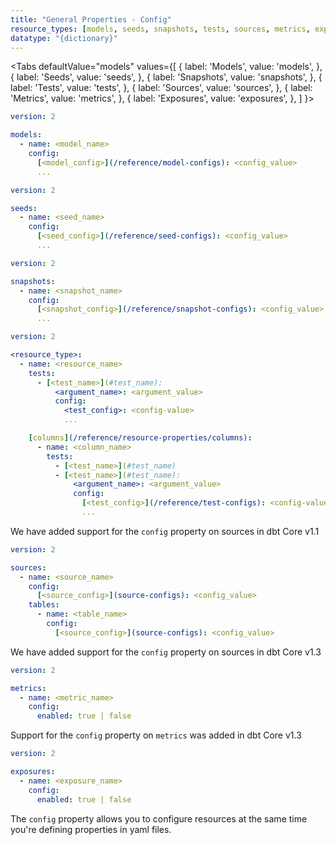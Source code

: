 ```yaml
---
title: "General Properties - Config"
resource_types: [models, seeds, snapshots, tests, sources, metrics, exposures]
datatype: "{dictionary}"
---
```



<Tabs
  defaultValue="models"
  values={[
    { label: 'Models', value: 'models', },
    { label: 'Seeds', value: 'seeds', },
    { label: 'Snapshots', value: 'snapshots', },
    { label: 'Tests', value: 'tests', },
    { label: 'Sources', value: 'sources', },
    { label: 'Metrics', value: 'metrics', },
    { label: 'Exposures', value: 'exposures', },
  ]
}>

<TabItem value="models">

<File name='models/<filename>.yml'>

```yml
version: 2

models:
  - name: <model_name>
    config:
      [<model_config>](/reference/model-configs): <config_value>
      ...
```

</File>

</TabItem>

<TabItem value="seeds">

<File name='seeds/<filename>.yml'>

```yml
version: 2

seeds:
  - name: <seed_name>
    config:
      [<seed_config>](/reference/seed-configs): <config_value>
      ...
```

</File>

</TabItem>

<TabItem value="snapshots">

<File name='snapshots/<filename>.yml'>

```yml
version: 2

snapshots:
  - name: <snapshot_name>
    config:
      [<snapshot_config>](/reference/snapshot-configs): <config_value>
      ...
```

</File>

</TabItem>


<TabItem value="tests">

<File name='<resource_path>/<filename>.yml'>

```yml
version: 2

<resource_type>:
  - name: <resource_name>
    tests:
      - [<test_name>](#test_name):
          <argument_name>: <argument_value>
          config:
            <test_config>: <config-value>
            ...

    [columns](/reference/resource-properties/columns):
      - name: <column_name>
        tests:
          - [<test_name>](#test_name)
          - [<test_name>](#test_name):
              <argument_name>: <argument_value>
              config:
                [<test_config>](/reference/test-configs): <config-value>
                ...

```

</File>

</TabItem>

<TabItem value="sources">

<VersionBlock lastVersion="1.0">

We have added support for the `config` property on sources in dbt Core v1.1

</VersionBlock>

<VersionBlock firstVersion="1.1">

<File name='models/<filename>.yml'>

```yml
version: 2

sources:
  - name: <source_name>
    config:
      [<source_config>](source-configs): <config_value>
    tables:
      - name: <table_name>
        config:
          [<source_config>](source-configs): <config_value>
```

</File>

</VersionBlock>

</TabItem>

<TabItem value="metrics">

<VersionBlock lastVersion="1.2">

We have added support for the `config` property on sources in dbt Core v1.3

</VersionBlock>

<VersionBlock firstVersion="1.3">

<File name='models/<filename>.yml'>

```yml
version: 2

metrics:
  - name: <metric_name>
    config:
      enabled: true | false
```

</File>

</VersionBlock>

</TabItem>

<TabItem value="exposures">

<VersionBlock lastVersion="1.2">

Support for the `config` property on `metrics` was added in dbt Core v1.3

</VersionBlock>

<VersionBlock firstVersion="1.3">

<File name='models/<filename>.yml'>

```yml
version: 2

exposures:
  - name: <exposure_name>
    config:
      enabled: true | false
```

</File>

</VersionBlock>

</TabItem>

</Tabs>

The `config` property allows you to configure resources at the same time you're defining properties in yaml files.
